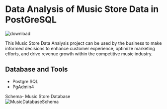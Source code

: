 # Data Analysis of Music Store Data in PostGreSQL

![download](https://github.com/ligandro/SQL-Music-Store-Data-Analysis/assets/97714265/01954fee-57a3-4d1a-b7bc-19ec78f35982)


This Music Store Data Analysis project can be used by
the business to make informed decisions to enhance customer experience, optimize marketing efforts,
and drive revenue growth within the competitive music industry.

## Database and Tools
* Postgre SQL
* PgAdmin4

Schema- Music Store Database  
![MusicDatabaseSchema](https://user-images.githubusercontent.com/112153548/213707717-bfc9f479-52d9-407b-99e1-e94db7ae10a3.png)
